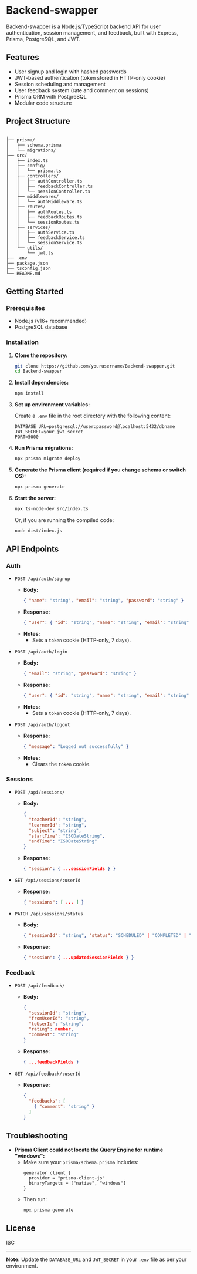 # Backend-swapper

Backend-swapper is a Node.js/TypeScript backend API for user authentication, session management, and feedback, built with Express, Prisma, PostgreSQL, and JWT.

## Features

- User signup and login with hashed passwords
- JWT-based authentication (token stored in HTTP-only cookie)
- Session scheduling and management
- User feedback system (rate and comment on sessions)
- Prisma ORM with PostgreSQL
- Modular code structure

## Project Structure

```
.
├── prisma/
│   ├── schema.prisma
│   └── migrations/
├── src/
│   ├── index.ts
│   ├── config/
│   │   └── prisma.ts
│   ├── controllers/
│   │   ├── authController.ts
│   │   ├── feedbackController.ts
│   │   └── sessionController.ts
│   ├── middlewares/
│   │   └── authMiddleware.ts
│   ├── routes/
│   │   ├── authRoutes.ts
│   │   ├── feedbackRoutes.ts
│   │   └── sessionRoutes.ts
│   ├── services/
│   │   ├── authService.ts
│   │   ├── feedbackService.ts
│   │   └── sessionService.ts
│   └── utils/
│       └── jwt.ts
├── .env
├── package.json
├── tsconfig.json
└── README.md
```

## Getting Started

### Prerequisites

- Node.js (v16+ recommended)
- PostgreSQL database

### Installation

1. **Clone the repository:**
   ```sh
   git clone https://github.com/yourusername/Backend-swapper.git
   cd Backend-swapper
   ```

2. **Install dependencies:**
   ```sh
   npm install
   ```

3. **Set up environment variables:**

   Create a `.env` file in the root directory with the following content:
   ```
   DATABASE_URL=postgresql://user:password@localhost:5432/dbname
   JWT_SECRET=your_jwt_secret
   PORT=5000
   ```

4. **Run Prisma migrations:**
   ```sh
   npx prisma migrate deploy
   ```

5. **Generate the Prisma client (required if you change schema or switch OS):**
   ```sh
   npx prisma generate
   ```

6. **Start the server:**
   ```sh
   npx ts-node-dev src/index.ts
   ```
   Or, if you are running the compiled code:
   ```sh
   node dist/index.js
   ```

## API Endpoints

### Auth

- `POST /api/auth/signup`
  - **Body:**  
    ```json
    { "name": "string", "email": "string", "password": "string" }
    ```
  - **Response:**  
    ```json
    { "user": { "id": "string", "name": "string", "email": "string" } }
    ```
  - **Notes:**  
    - Sets a `token` cookie (HTTP-only, 7 days).

- `POST /api/auth/login`
  - **Body:**  
    ```json
    { "email": "string", "password": "string" }
    ```
  - **Response:**  
    ```json
    { "user": { "id": "string", "name": "string", "email": "string" } }
    ```
  - **Notes:**  
    - Sets a `token` cookie (HTTP-only, 7 days).

- `POST /api/auth/logout`
  - **Response:**  
    ```json
    { "message": "Logged out successfully" }
    ```
  - **Notes:**  
    - Clears the `token` cookie.

### Sessions

- `POST /api/sessions/`
  - **Body:**  
    ```json
    {
      "teacherId": "string",
      "learnerId": "string",
      "subject": "string",
      "startTime": "ISODateString",
      "endTime": "ISODateString"
    }
    ```
  - **Response:**  
    ```json
    { "session": { ...sessionFields } }
    ```

- `GET /api/sessions/:userId`
  - **Response:**  
    ```json
    { "sessions": [ ... ] }
    ```

- `PATCH /api/sessions/status`
  - **Body:**  
    ```json
    { "sessionId": "string", "status": "SCHEDULED" | "COMPLETED" | "CANCELLED" }
    ```
  - **Response:**  
    ```json
    { "session": { ...updatedSessionFields } }
    ```

### Feedback

- `POST /api/feedback/`
  - **Body:**  
    ```json
    {
      "sessionId": "string",
      "fromUserId": "string",
      "toUserId": "string",
      "rating": number,
      "comment": "string"
    }
    ```
  - **Response:**  
    ```json
    { ...feedbackFields }
    ```

- `GET /api/feedback/:userId`
  - **Response:**  
    ```json
    {
      "feedbacks": [
        { "comment": "string" }
      ]
    }
    ```

## Troubleshooting

- **Prisma Client could not locate the Query Engine for runtime "windows":**
  - Make sure your `prisma/schema.prisma` includes:
    ```prisma
    generator client {
      provider = "prisma-client-js"
      binaryTargets = ["native", "windows"]
    }
    ```
  - Then run:
    ```sh
    npx prisma generate
    ```

## License

ISC

---

**Note:** Update the `DATABASE_URL` and `JWT_SECRET` in your `.env` file as per your environment.